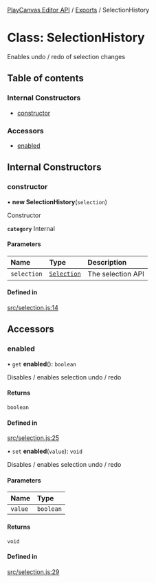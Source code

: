 [PlayCanvas Editor API](../README.md) / [Exports](../modules.md) / SelectionHistory

# Class: SelectionHistory

Enables undo / redo of selection changes

## Table of contents

### Internal Constructors

- [constructor](SelectionHistory.md#constructor)

### Accessors

- [enabled](SelectionHistory.md#enabled)

## Internal Constructors

### constructor

• **new SelectionHistory**(`selection`)

Constructor

**`category`** Internal

#### Parameters

| Name | Type | Description |
| :------ | :------ | :------ |
| `selection` | [`Selection`](Selection.md) | The selection API |

#### Defined in

[src/selection.js:14](https://github.com/playcanvas/editor-api/blob/4a0a671/src/selection.js#L14)

## Accessors

### enabled

• `get` **enabled**(): `boolean`

Disables / enables selection undo / redo

#### Returns

`boolean`

#### Defined in

[src/selection.js:25](https://github.com/playcanvas/editor-api/blob/4a0a671/src/selection.js#L25)

• `set` **enabled**(`value`): `void`

Disables / enables selection undo / redo

#### Parameters

| Name | Type |
| :------ | :------ |
| `value` | `boolean` |

#### Returns

`void`

#### Defined in

[src/selection.js:29](https://github.com/playcanvas/editor-api/blob/4a0a671/src/selection.js#L29)
